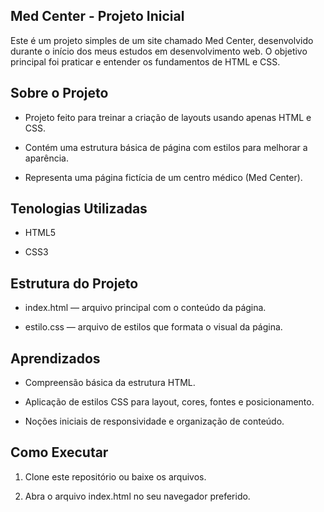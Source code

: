 Med Center - Projeto Inicial
-----------------------
Este é um projeto simples de um site chamado Med Center, desenvolvido durante o início dos meus estudos em desenvolvimento web. O objetivo principal foi praticar e entender os fundamentos de HTML e CSS.


Sobre o Projeto
-----------------------
  * Projeto feito para treinar a criação de layouts usando apenas HTML e CSS.

  * Contém uma estrutura básica de página com estilos para melhorar a aparência.

  * Representa uma página fictícia de um centro médico (Med Center).

Tenologias Utilizadas
-----------------------
  * HTML5

  * CSS3

Estrutura do Projeto
-----------------------
   * index.html — arquivo principal com o conteúdo da página.

  * estilo.css — arquivo de estilos que formata o visual da página.

Aprendizados
-----------------------
  * Compreensão básica da estrutura HTML.

  * Aplicação de estilos CSS para layout, cores, fontes e posicionamento.

  * Noções iniciais de responsividade e organização de conteúdo.

Como Executar
-----------------------
  1. Clone este repositório ou baixe os arquivos.

  2. Abra o arquivo index.html no seu navegador preferido.
